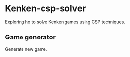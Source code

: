 # Kenken-csp-solver
Exploring ho to solve Kenken games using CSP techniques.

## Game generator
Generate new game.
